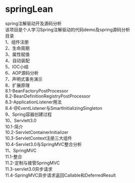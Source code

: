 # springLean
spring注解驱动开及源码分析</br>
该项目是个人学习Spring注解驱动的代码demo及spring源码分析</br>
目录</br>
  1、组件注册</br>
  2、生命周期</br>
  3、属性赋值</br>
  4、自动装配</br>
  5、IOC小结</br>
  6、AOP源码分析</br>
  7、声明式事务演示</br>
  8、扩展原理</br>
    8.1-BeanFactoryPostProcessor</br>
    8.2-BeanDefinitionRegistryPostProcessor</br>
    8.3-ApplicationListener用法</br>
    8.4-@EventListener与SmartInitializingSingleton</br>
  9、Spring容器创建过程</br>
  10、Servlett3.0</br>
    10.1-简介</br>
    10.2-ServletContainerInitializer</br>
    10.3-ServletContext注册三大组件</br>
    10.4-Servlet3.0与SpringMVC整合分析</br>
  11、SpringMVC</br>
    11.1-整合</br>
    11.2-定制与接管SpringMVC</br>
    11.3-servlet3.0异步请求</br>
    11.4-SpringMVC异步请求返回Callable和DeferredResult</br>
